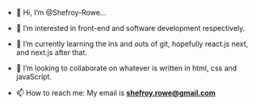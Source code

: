 - 👋 Hi, I’m @Shefroy-Rowe...

- 👀 I’m interested in front-end and software development respectively.

- 🌱 I’m currently learning the ins and outs of git, hopefully react.js next, and next.js after that.

- 💞️ I’m looking to collaborate on whatever is written in html, css and javaScript.

- 📫 How to reach me: My email is **shefroy.rowe@gmail.com**
